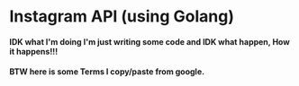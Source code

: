 # Instagram API (using Golang)
#### IDK what I'm doing I'm just writing some code and IDK what happen, How it happens!!!
#### BTW here is some Terms I copy/paste from google.


